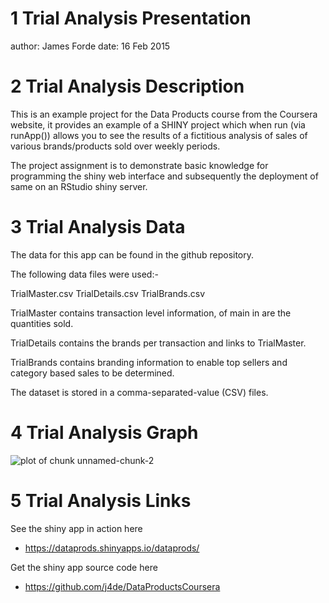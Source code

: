 1 Trial Analysis Presentation
========================================================
author: James Forde
date: 16 Feb 2015

2 Trial Analysis Description
========================================================

This is an example project for the Data Products course from
the Coursera website, it provides an example of a SHINY project
which when run (via runApp()) allows you to see the results of
a fictitious analysis of sales of various brands/products sold
over weekly periods.

The project assignment is to demonstrate basic knowledge for 
programming the shiny web interface and subsequently the 
deployment of same on an RStudio shiny server.

3 Trial Analysis Data
========================================================


The data for this app can be found in the github repository.

The following data files were used:-

TrialMaster.csv
TrialDetails.csv
TrialBrands.csv

TrialMaster contains transaction level information, of main in
are the quantities sold.

TrialDetails contains the brands per transaction and links to 
TrialMaster.

TrialBrands contains branding information to enable top sellers 
and category based sales to be determined.

The dataset is stored in a comma-separated-value (CSV) files.

4 Trial Analysis Graph
========================================================

![plot of chunk unnamed-chunk-2](trialanalysis-figure/unnamed-chunk-2.png) 

5 Trial Analysis Links
========================================================

See the shiny app in action here
- https://dataprods.shinyapps.io/dataprods/

Get the shiny app source code here
- https://github.com/j4de/DataProductsCoursera

